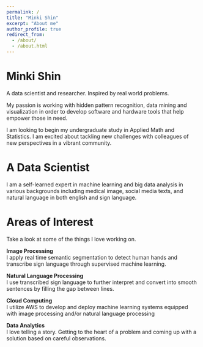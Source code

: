 ```yaml
---
permalink: /
title: "Minki Shin"
excerpt: "About me"
author_profile: true
redirect_from: 
  - /about/
  - /about.html
---
```

# Minki Shin


A data scientist and researcher. Inspired by real world problems. 
<br/>

My passion is working with hidden pattern recognition, data mining and visualization in order to develop software and hardware tools that help empower those in need. 
<br/>

I am looking to begin my undergraduate study in Applied Math and Statistics. I am excited about tackling new challenges with colleagues of new perspectives in a vibrant community.
<br/>

# A Data Scientist


I am a self-learned expert in machine learning and big data analysis in various backgrounds including medical image, social media texts, and natural language in both english and sign language. 
<br/>

# Areas of Interest


Take a look at some of the things I love working on.
<br/>

**Image Processing**
<br/>
I apply real time semantic segmentation to detect human hands and transcribe sign language through supervised machine learning. 
<br/>

**Natural Language Processing**
<br/>
I use transcribed sign language to further interpret and convert into smooth sentences by filling the gap between lines. 
<br/>

**Cloud Computing**
<br/>
I utilize AWS to develop and deploy machine learning systems equipped with image processing and/or natural language processing
<br/>

**Data Analytics**
<br/>
I love telling a story. Getting to the heart of a problem and coming up with a solution based on careful observations.
<br/>